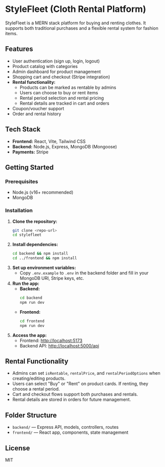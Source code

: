 # StyleFleet (Cloth Rental Platform)

StyleFleet is a MERN stack platform for buying and renting clothes. It supports both traditional purchases and a flexible rental system for fashion items.

## Features
- User authentication (sign up, login, logout)
- Product catalog with categories
- Admin dashboard for product management
- Shopping cart and checkout (Stripe integration)
- **Rental functionality:**
  - Products can be marked as rentable by admins
  - Users can choose to buy or rent items
  - Rental period selection and rental pricing
  - Rental details are tracked in cart and orders
- Coupon/voucher support
- Order and rental history

## Tech Stack
- **Frontend:** React, Vite, Tailwind CSS
- **Backend:** Node.js, Express, MongoDB (Mongoose)
- **Payments:** Stripe

## Getting Started

### Prerequisites
- Node.js (v16+ recommended)
- MongoDB

### Installation
1. **Clone the repository:**
   ```sh
   git clone <repo-url>
   cd stylefleet
   ```
2. **Install dependencies:**
   ```sh
   cd backend && npm install
   cd ../frontend && npm install
   ```
3. **Set up environment variables:**
   - Copy `.env.example` to `.env` in the backend folder and fill in your MongoDB URI, Stripe keys, etc.
4. **Run the app:**
   - **Backend:**
     ```sh
     cd backend
     npm run dev
     ```
   - **Frontend:**
     ```sh
     cd frontend
     npm run dev
     ```
5. **Access the app:**
   - Frontend: [http://localhost:5173](http://localhost:5173)
   - Backend API: [http://localhost:5000/api](http://localhost:5000/api)

## Rental Functionality
- Admins can set `isRentable`, `rentalPrice`, and `rentalPeriodOptions` when creating/editing products.
- Users can select "Buy" or "Rent" on product cards. If renting, they choose a rental period.
- Cart and checkout flows support both purchases and rentals.
- Rental details are stored in orders for future management.

## Folder Structure
- `backend/` — Express API, models, controllers, routes
- `frontend/` — React app, components, state management

## License
MIT 
